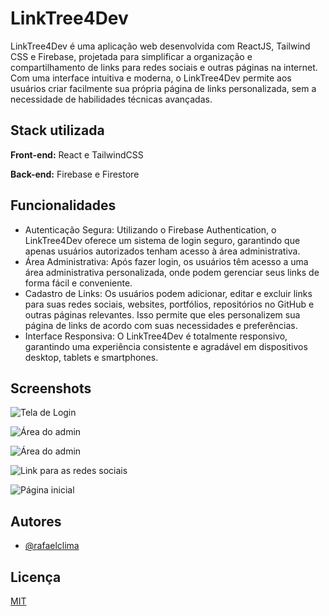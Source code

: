 # LinkTree4Dev

LinkTree4Dev é uma aplicação web desenvolvida com ReactJS, Tailwind CSS e Firebase, projetada para simplificar a organização e compartilhamento de links para redes sociais e outras páginas na internet. Com uma interface intuitiva e moderna, o LinkTree4Dev permite aos usuários criar facilmente sua própria página de links personalizada, sem a necessidade de habilidades técnicas avançadas.

## Stack utilizada

**Front-end:** React e TailwindCSS

**Back-end:** Firebase e Firestore

## Funcionalidades

- Autenticação Segura: Utilizando o Firebase Authentication, o LinkTree4Dev oferece um sistema de login seguro, garantindo que apenas usuários autorizados tenham acesso à área administrativa.
- Área Administrativa: Após fazer login, os usuários têm acesso a uma área administrativa personalizada, onde podem gerenciar seus links de forma fácil e conveniente.
- Cadastro de Links: Os usuários podem adicionar, editar e excluir links para suas redes sociais, websites, portfólios, repositórios no GitHub e outras páginas relevantes. Isso permite que eles personalizem sua página de links de acordo com suas necessidades e preferências.
- Interface Responsiva: O LinkTree4Dev é totalmente responsivo, garantindo uma experiência consistente e agradável em dispositivos desktop, tablets e smartphones.

## Screenshots

![Tela de Login](https://lh3.googleusercontent.com/d/1tQF6p8KoDdfE5a31uvM83DmwT0rqrizN)

![Área do admin](https://lh3.googleusercontent.com/d/1MHBlmVSDjVkjBDJpwcDYpC4KNaXt5-PA)

![Área do admin](https://lh3.googleusercontent.com/d/1Andoflu3NXsM2-FGra2XI2QOq6eDLqtt)

![Link para as redes sociais](https://lh3.googleusercontent.com/d/10NWFduvA_lzXsZPJGUupLhTz43uJGhdW)

![Página inicial](https://lh3.googleusercontent.com/d/1cItuXKt08P2_MNRwloSDjTQmHoiZI8Ox)

## Autores

- [@rafaelclima](https://www.github.com/rafaelclima)

## Licença

[MIT](https://choosealicense.com/licenses/mit/)
